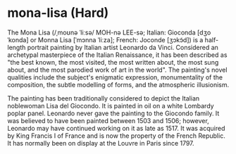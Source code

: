 # mona-lisa (Hard)
The Mona Lisa (/ˌmoʊnə ˈliːsə/ MOH-nə LEE-sə; Italian: Gioconda [dʒoˈkonda] or Monna Lisa [ˈmɔnna ˈliːza]; French: Joconde [ʒɔkɔ̃d]) is a half-length portrait painting by Italian artist Leonardo da Vinci. Considered an archetypal masterpiece of the Italian Renaissance, it has been described as "the best known, the most visited, the most written about, the most sung about, and the most parodied work of art in the world". The painting's novel qualities include the subject's enigmatic expression, monumentality of the composition, the subtle modelling of forms, and the atmospheric illusionism.

The painting has been traditionally considered to depict the Italian noblewoman Lisa del Giocondo. It is painted in oil on a white Lombardy poplar panel. Leonardo never gave the painting to the Giocondo family. It was believed to have been painted between 1503 and 1506; however, Leonardo may have continued working on it as late as 1517. It was acquired by King Francis I of France and is now the property of the French Republic. It has normally been on display at the Louvre in Paris since 1797.
